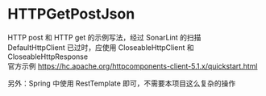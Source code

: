 # HTTPGetPostJson
HTTP post 和 HTTP get 的示例写法，经过 SonarLint 的扫描  
DefaultHttpClient 已过时，应使用 CloseableHttpClient 和 CloseableHttpResponse  
官方示例 https://hc.apache.org/httpcomponents-client-5.1.x/quickstart.html  

另外：Spring 中使用 RestTemplate 即可，不需要本项目这么复杂的操作
